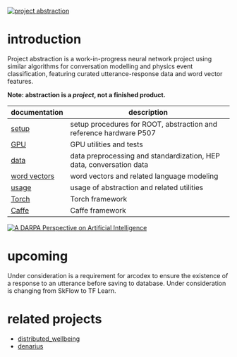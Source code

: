 [![project abstraction](http://img.youtube.com/vi/v9zJ9noLeok/0.jpg)](https://www.youtube.com/watch?v=v9zJ9noLeok)

# introduction

Project abstraction is a work-in-progress neural network project using similar algorithms for conversation modelling and physics event classification, featuring curated utterance-response data and word vector features.

**Note: abstraction is a *project*, not a finished product.**

|**documentation**              |**description**                                                    |
|-------------------------------|-------------------------------------------------------------------|
|[setup](setup.md)              |setup procedures for ROOT, abstraction and reference hardware P507 |
|[GPU](GPU.md)                  |GPU utilities and tests                                            |
|[data](data.md)                |data preprocessing and standardization, HEP data, conversation data|
|[word vectors](vord_vectors.md)|word vectors and related language modeling                         |
|[usage](usage.md)              |usage of abstraction and related utilities                         |
|[Torch](Torch.md)              |Torch framework                                                    |
|[Caffe](Caffe.md)              |Caffe framework                                                    |

[![A DARPA Perspective on Artificial Intelligence](http://img.youtube.com/vi/-O01G3tSYpU/0.jpg)](https://www.youtube.com/watch?v=-O01G3tSYpU)

# upcoming

Under consideration is a requirement for arcodex to ensure the existence of a response to an utterance before saving to database. Under consideration is changing from SkFlow to TF Learn.

# related projects

- [distributed_wellbeing](https://github.com/wdbm/distributed_wellbeing)
- [denarius](https://github.com/wdbm/denarius)
